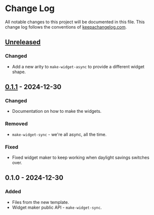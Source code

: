 # Change Log
All notable changes to this project will be documented in this file. This change log follows the conventions of [keepachangelog.com](http://keepachangelog.com/).

## [Unreleased]
### Changed
- Add a new arity to `make-widget-async` to provide a different widget shape.

## [0.1.1] - 2024-12-30
### Changed
- Documentation on how to make the widgets.

### Removed
- `make-widget-sync` - we're all async, all the time.

### Fixed
- Fixed widget maker to keep working when daylight savings switches over.

## 0.1.0 - 2024-12-30
### Added
- Files from the new template.
- Widget maker public API - `make-widget-sync`.

[Unreleased]: https://sourcehost.site/your-name/question-4-1/compare/0.1.1...HEAD
[0.1.1]: https://sourcehost.site/your-name/question-4-1/compare/0.1.0...0.1.1
